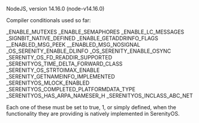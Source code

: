 NodeJS, version 14.16.0 (node-v14.16.0)

Compiler conditionals used so far:

_ENABLE_MUTEXES
_ENABLE_SEMAPHORES
_ENABLE_LC_MESSAGES
_SIGNBIT_NATIVE_DEFINED
_ENABLE_GETADDRINFO_FLAGS
__ENABLED_MSG_PEEK
__ENABLED_MSG_NOSIGNAL
_OS_SERENITY_ENABLE_DLINFO
_OS_SERENITY_ENABLE_OSYNC
_SERENITY_OS_FD_READDIR_SUPPORTED
_SERENITYOS_TIME_DELTA_FORWARD_CLASS
_SERENITY_OS_STRTOIMAX_ENABLE
_SERENITY_GETNAMEINFO_IMPLEMENTED
_SERENITYOS_MLOCK_ENABLED
_SERENITYOS_COMPLETED_PLATFORMDATA_TYPE
_SERENITYOS_HAS_ARPA_NAMESER_H
_SERENITYOS_INCLASS_ABC_NET

Each one of these must be set to true, 1, or simply defined, when the functionality they are providing is natively implemented in SerenityOS.

